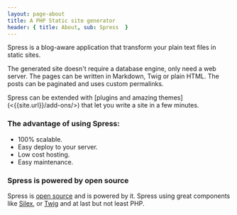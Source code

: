 ```yaml
---
layout: page-about
title: A PHP Static site generator
header: { title: About, sub: Spress  }
---
```

<p class="lead">Spress is a blog-aware application that transform your plain 
text files in static sites.</p>
The generated site doesn't require
a database engine, only need a web server. The pages can be 
written in Markdown, Twig or plain HTML. The posts can be
paginated and uses custom permalinks.

<p class="lead" markdown="1">
Spress can be extended with [plugins and amazing themes](<{{site.url}}/add-ons/>) that
let you write a site in a few minutes.
</p>

### The advantage of using Spress:

* 100% scalable.
* Easy deploy to your server.
* Low cost hosting.
* Easy maintenance.

### Spress is powered by open source

Spress is [open source](<{{ site.author.github }}>) and is powered by it. Spress using great components like
[Silex](http://silex.sensiolabs.org/), or [Twig](http://twig.sensiolabs.org/) and at last but not least PHP.